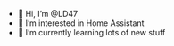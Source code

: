- 👋 Hi, I’m @LD47
- 👀 I’m interested in Home Assistant
- 🌱 I’m currently learning lots of new stuff


<!---
LD47/LD47 is a ✨ special ✨ repository because its `README.md` (this file) appears on your GitHub profile.
You can click the Preview link to take a look at your changes.
--->
